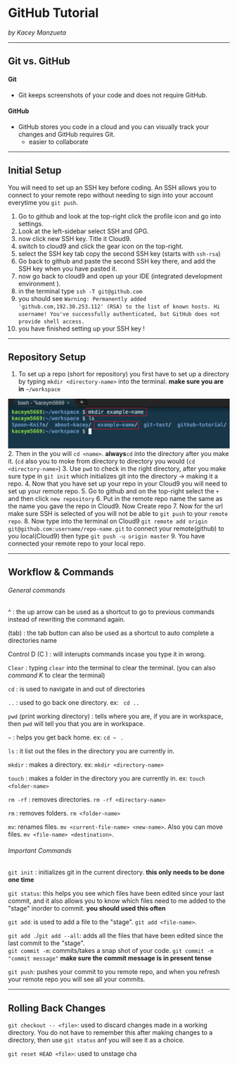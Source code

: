 # GitHub Tutorial

_by Kacey Manzueta_

---
## Git vs. GitHub
#### Git 
* Git keeps screenshots of your code and does not require GitHub.  
#### GitHub
* GitHub stores you code in a cloud and you can visually track your changes and GitHub requires Git.
  * easier to collaborate 



---
## Initial Setup
You will need to set up an SSH key before coding. An SSH allows you to connect to your remote repo without needing to sign into your account everytime you `git push`.  

1. Go to github and look at the top-right click the profile icon and go into settings.
2. Look at the left-sidebar select SSH and GPG.
3. now click new SSH key. Title it Cloud9.
4. switch to cloud9 and click the gear icon on the top-right.
5. select the SSH key tab copy the second SSH key (starts with `ssh-rsa`)
6. Go back to github and paste the second SSH key there, and add the SSH key when you have pasted it.
7. now go back to cloud9 and open up your IDE (integrated development environment ).
8. in the terminal type `ssh -T git@github.com`
9. you should see `Warning: Permanently added 'github.com,192.30.253.112' (RSA) to the list of known hosts.
Hi username! You've successfully authenticated, but GitHub does not provide shell access.`
 10. you have finished setting up your SSH key !





---
## Repository Setup
1. To set up a repo (short for repository) you first have to set up a directory  
by typing  `mkdir <directory-name>` into the terminal. **make sure you are in**  `~/workspace`  

![](mkdir.png)  
2. Then in the you will `cd <name>`. **always**`cd` into the directory after you make it. (`cd` also you to moke from directory to directory you would (`cd <directory-name>`)
3. Use `pwd` to check in the right directory, after you make sure type in `git init` which initializes git into the directory -> making it a repo.
4. Now that you have set up your repo in your Cloud9 you will need to set up your remote repo.
5. Go to github and on the top-right select the `+` and then click `new repository`
6. Put in the remote repo name the same as the name you gave the repo in Cloud9. Now Create repo
7. Now for the url make sure SSH is selected of you will not be able to `git push` to your `remote repo`.
8. Now type into the terminal on Cloud9 `git remote add origin git@github.com:username/repo-name.git` to connect your remote(github) to you local(Cloud9) then type `git push -u origin master`
9. You have connected your remote repo to your local repo.

---
## Workflow & Commands
###### General commands 
^ : the up arrow can be used as a shortcut to go to previous commands instead of rewriting the command again.  
  
(tab) : the tab button can also be used as a shortcut to auto complete a directories name  
  
Control D (C ) : will interupts commands incase you type it in wrong.  
  
`Clear` : typing `clear` into the terminal to clear the terminal. (you can also _command K_ to clear the terminal)   
  
`cd` : is used to navigate in and out of directories     
  
`..` : used to go back one directory. ex: ` cd ..`  
  
`pwd` (print working directory) : tells where you are, if you are in workspace, then `pwd` will tell you that you are in workspace.  
  
`~` : helps you get back home. ex: `cd ~ ` .
  
`ls` : it list out the files in the directory you are currently in.
  
`mkdir` : makes a directory. ex: `mkdir <directory-name>`
  
`touch` : makes a folder in the directory you are currently in. ex: `touch <folder-name>`  
  
`rm -rf` : removes directories. `rm -rf <directory-name>`  
  
`rm` : removes folders. `rm <folder-name>`  
  
`mv`: renames files. `mv <current-file-name> <new-name>`. Also you can move files. `mv <file-name> <destination>`.  
  
###### Important Commands 
`git init` : initializes git in the current directory. **this only needs to be done one time**  
  
`git status`: this helps you see which files have been edited since your last commit, and it also allows you to know which files need to me added to the "stage" inorder to commit. **you should used this often**
  
`git add`: is used to add a file to the "stage". `git add <file-name>`.  
  
`git add .`/`git add --all`: adds all the files that have been edited since the last commit to the "stage".  
`git commit -m`: commits/takes a snap shot of your code. `git commit -m "commit message"` **make sure the commit message is in present tense**

`git push`: pushes your commit to you remote repo, and when you refresh your remote repo you will see all your commits.

  



  






---
## Rolling Back Changes
`git checkout -- <file>`: used to discard changes made in a working directory. You do not have to remember this after making changes to a directory, then use `git status` anf you will see it as a choice.  
  
`git reset HEAD <file>`: used to unstage cha